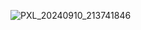 ![PXL_20240910_213741846](https://github.com/user-attachments/assets/c4b626c5-9eab-441d-9f38-58d56b3eab4f)
